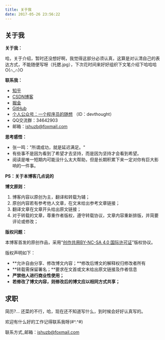 ```yaml
---
title: 关于我
date: 2017-05-26 23:56:22
---
```




## 关于我

**关于我：**

哈，关于介绍，暂时还没想好啊，我觉得这部分必须认真，这算是对认清自己的表达方式，不能随便写呀（托腮.jpg），下次花时间来好好组织下文笔介绍下哈哈哈O(∩_∩)O 


**联系我：** 

- [知乎](https://www.zhihu.com/people/jaybo-52)
- [CSDN博客](http://blog.csdn.net/u012195214)
- [掘金](https://juejin.im/user/59efef14f265da431a426511/activities)
- [GitHub](https://github.com/strivebo)
- [个人公众号：一个程序员的随想](http://mp.weixin.qq.com/s/YhlSz8NKbDmFVhIbS9gZYA) （ID：devthought）
- QQ交流群：34642903
- 邮箱：<ishuzb@foxmail.com> 




**思考感悟：**

- 张一鸣："所谓成功，就是延迟满足。"
- 有些事不是因为看到了希望才去坚持，而是因为坚持才会看到希望。
- 阅读是唯一短期内可能没什么太大帮助，但是长期积累下来一定对你有巨大影响的一件事。



**PS：关于本博客几点说的**  

**博文原则：**

1. 博客内容以原创为主，翻译和转载为辅；
2. 原创内容若有参考他人文章，在文末给出参考文章链接；
3. 翻译文章在文章开头给出原文链接；
4. 对于转载的文章，尊重作者版权，遵守转载协议，文章内容重新排版，并简要评论或修改；

**版权问题：**

本博客首发的原创作品，采用“[创作共用BY-NC-SA 4.0 国际许可证](http://creativecommons.org/licenses/by-nc-sa/4.0/deed.en)”版权协议。

版权声明如下：

- **允许自由分享、修改博文内容；**修改后博文的解释权归修改者所有
- **转载需保留署名；**要求在文首或文末给出原文链接及作者信息
- **严禁他人进行商业性使用；**
- **若修改了博文内容，则修改后的博文应以相同方式共享；**




## 求职 

简历?... 还菜的不行，哈，现在还不知道写什么，到时候会好好认真写的。



欢迎有什么好的工作记得联系我呀(#^.^#) 

联系方式_邮箱：<ishuzb@foxmail.com> 